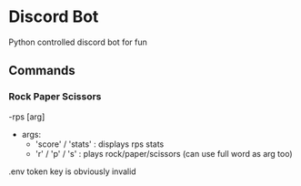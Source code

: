 # Discord Bot
Python controlled discord bot for fun
 
 
## Commands
### Rock Paper Scissors
-rps [arg]
- args:
  - 'score' / 'stats' :  displays rps stats 
  - 'r' / 'p' / 's' : plays rock/paper/scissors (can use full word as arg too)

.env token key is obviously invalid
